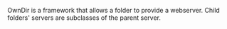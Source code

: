 
OwnDir is a framework that allows a folder to provide a webserver. Child folders' servers are subclasses of the parent server.